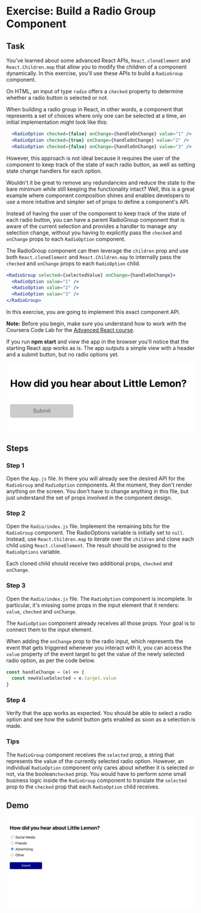 # Exercise: Build a Radio Group Component

## Task

You've learned about some advanced React APIs, `React.cloneElement` and `React.Children.map` that allow you to modify the children of a component dynamically.
In this exercise, you'll use these APIs to build a `RadioGroup` component.

On HTML, an input of type `radio` offers a `checked` property to determine whether a radio button is selected or not.

When building a radio group in React, in other words, a component that represents a set of choices where only one can be selected at a time, an initial implementation might look like this:

```jsx
  <RadioOption checked={false} onChange={handleOnChange} value="1" />
  <RadioOption checked={true} onChange={handleOnChange} value="2" />
  <RadioOption checked={false} onChange={handleOnChange} value="3" />
```

However, this approach is not ideal because it requires the user of the component to keep track of the state of each radio button,
as well as setting state change handlers for each option.

Wouldn't it be great to remove any redundancies and reduce the state to the bare minimum while still keeping the functionality intact? 
Well, this is a great example where component composition shines and enables developers to use a more intuitive and simpler set of props to define a component's API.

Instead of having the user of the component to keep track of the state of each radio button,
you can have a parent RadioGroup component that is aware of the current selection and provides a handler to manage any selection change,
without you having to explicitly pass the `checked` and `onChange` props to each `RadioOption` component.

The RadioGroup component can then leverage the `children` prop and use both `React.cloneElement` and `React.Children.map` to internally pass the `checked` and `onChange` props to each `RadioOption` child.

```jsx
<RadioGroup selected={selectedValue} onChange={handleOnChange}>
  <RadioOption value="1" />
  <RadioOption value="2" />
  <RadioOption value="3" />
</RadioGroup>
```

In this exercise, you are going to implement this exact component API.

**Note:** Before you begin, make sure you understand how to work with the Coursera Code Lab for the [Advanced React course](https://www.coursera.org/learn/advanced-react/supplement/htaLX/working-with-labs-in-this-course).

If you run **npm start** and view the app in the browser you'll notice that the starting React app works as is.
The app outputs a simple view with a header and a submit button, but no radio options yet.

![Alt text](images/image1.png)

## Steps

### **Step 1**

Open the `App.js` file. In there you will already see the desired API for the `RadioGroup` and `RadioOption` components.
At the moment, they don't render anything on the screen. You don't have to change anything in this file, but just understand the set of props involved in the component design.

### **Step 2**

Open the `Radio/index.js` file. Implement the remaining bits for the `RadioGroup` component. The RadioOptions variable is initially set to `null`.
Instead, use `React.Children.map` to iterate over the `children` and clone each child using `React.cloneElement`. The result should be assigned to the `RadioOptions` variable.

Each cloned child should receive two additional props, `checked` and `onChange`.

### **Step 3**

Open the `Radio/index.js` file. The `RadioOption` component is incomplete. In particular, it's missing some props in the input element that it renders: `value`, `checked` and `onChange`.

The `RadioOption` component already receives all those props. Your goal is to connect them to the input element.

When adding the `onChange` prop to the radio input, which represents the event that gets triggered whenever you interact with it, you can access the `value` property of the event target to get the value of the newly selected radio option, as per the code below.

```jsx
const handleChange = (e) => {
  const newValueSelected = e.target.value
}
```

### **Step 4**

Verify that the app works as expected. You should be able to select a radio option and see how the submit button gets enabled as soon as a selection is made.

### **Tips**
The `RadioGroup` component receives the `selected` prop, a string that represents the value of the currently selected radio option.
However, an individual `RadioOption` component only cares about whether it is selected or not, via the boolean`checked` prop.
You would have to perform some small business logic inside the `RadioGroup` component to translate the `selected` prop to the `checked` prop that each `RadioOption` child receives.

## Demo

<img src="./public/demo.png">